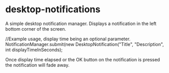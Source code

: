 # desktop-notifications

A simple desktop notification manager.
Displays a notification in the left bottom corner of the screen.

//Example usage, display time being an optional parameter.
NotificationManager.submit(new DesktopNotification("Title", "Description", int displayTimeInSeconds);

Once display time elapsed or the OK button on the notification is pressed the notification will fade away.
